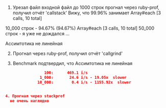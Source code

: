 1. Урезал файл входной файл до 1000 строк
  прогнал через ruby-prof, получил отчёт 'callstack'
  Вижу, что 99.96% занимает Array#each [3 calls, 10 total]

  10_000 строк - 94.67% (94.67%) Array#each [3 calls, 10 total]
  50_000 строк - я уже не дождался ...

  Ассимтотика не линейная

2. Прогнал через ruby-prof, получил отчёт 'callgrind'

3. Benchmark подтвердил, что Ассимтотика не линейная

```json
                 100:      469.1 i/s
               1_000:       24.6 i/s - 19.05x  slower
              10_000:        0.4 i/s - 1155.92x  slower


4. Прогнал через stackprof
  не очень наглядно
